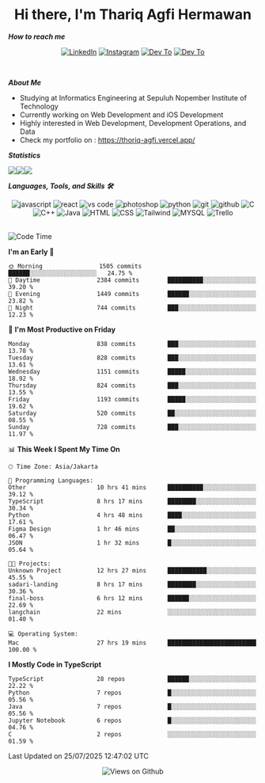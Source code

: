 <div align="center">
  <h1>Hi there, I'm Thariq Agfi Hermawan</h1>
</div>


***How to reach me***
<p align='center'>
   <a href="https://www.linkedin.com/in/thariqagfihermawan" target="_blank"><img src="https://img.shields.io/badge/LinkedIn-0077B5?style=for-the-badge&logo=linkedin&logoColor=white" alt="LinkedIn"></a>
   <a href="https://www.instagram.com/thoriqagfi" target="_blank"><img src="https://img.shields.io/badge/Instagram-E4405F?style=for-the-badge&logo=instagram&logoColor=white" alt="Instagram"></a>
   <a href="https://medium.com/@thoriq.aghfi60" target="_blank"><img src="https://img.shields.io/badge/Medium-12100E?style=for-the-badge&logo=medium&logoColor=white" alt="Dev To"></a>
   <a href="https://linktr.ee/thoriqagfi" target="_blank"><img src="https://img.shields.io/badge/linktree-1de9b6?style=for-the-badge&logo=linktree&logoColor=white" alt="Dev To"></a>
</p>

<br>

***About Me***
- Studying at Informatics Engineering at Sepuluh Nopember Institute of Technology
- Currently working on Web Development and iOS Development
- Highly interested in Web Development, Development Operations, and Data
- Check my portfolio on : https://thoriq-agfi.vercel.app/

***Statistics***

<!-- [![GitHub Streak](http://github-readme-streak-stats.herokuapp.com?user=thoriqagfi&theme=dark)](https://git.io/streak-stats) -->

<div align="center">
  <div style="display: flex;">
    <img src="http://github-readme-streak-stats.herokuapp.com?user=thoriqagfi&theme=chartreuse-dark"/>
    <img src="https://github-readme-stats.vercel.app/api/top-langs/?username=thoriqagfi&layout=compact&&theme=chartreuse-dark&langs_count=8)](https://github.com/thoriqagfi"/>
    <img src="https://github-readme-stats.vercel.app/api?username=thoriqagfi&show_icons=true&theme=chartreuse-dark"/>
  </div>
</div>

<!-- [![Top Langs](https://github-readme-stats.vercel.app/api/top-langs/?username=thoriqagfi&layout=compact&&theme=chartreuse-dark&langs_count=8)](https://github.com/thoriqagfi)
< ![Agfi's GitHub stats](https://github-readme-stats.vercel.app/api?username=thoriqagfi&show_icons=true&theme=chartreuse-dark) -->

***Languages, Tools, and Skills 🛠***

  <div align="center">
    <img src="https://img.shields.io/badge/JavaScript-F7DF1E?style=for-the-badge&logo=javascript&logoColor=black" alt="javascript" />
    <img src="https://img.shields.io/badge/React-61DAFB?style=for-the-badge&logo=react&logoColor=black" alt="react" />
    <img src="https://img.shields.io/badge/vs%20code-007ACC?style=for-the-badge&logo=visual%20studio%20code&logoColor=white" alt="vs code" />
    <img src="https://img.shields.io/badge/adobe%20photoshop-31A8FF?style=for-the-badge&logo=adobe%20photoshop&logoColor=white" alt="photoshop" />
    <img src="https://img.shields.io/badge/python-3776AB?style=for-the-badge&logo=python&logoColor=white" alt="python" />
    <img src="https://img.shields.io/badge/Git-F05032?style=for-the-badge&logo=git&logoColor=white" alt="git" />
    <img src="https://img.shields.io/badge/GitHub-100000?style=for-the-badge&logo=github&logoColor=white" alt="github" />
    <img src="https://img.shields.io/badge/c-%2300599C.svg?style=for-the-badge&logo=c&logoColor=white" alt="C" />
    <img src="https://img.shields.io/badge/c++-%2300599C.svg?style=for-the-badge&logo=c%2B%2B&logoColor=white" alt="C++" />
    <img src="https://img.shields.io/badge/Java-ED8B00?style=for-the-badge&logo=java&logoColor=white" alt="Java"/>
    <img src="https://img.shields.io/badge/HTML5-E34F26?style=for-the-badge&logo=html5&logoColor=white" alt="HTML" />
    <img src="https://img.shields.io/badge/CSS-239120?&style=for-the-badge&logo=css3&logoColor=white" alt ="CSS" />
    <img src="https://img.shields.io/badge/tailwindcss-%2338B2AC.svg?style=for-the-badge&logo=tailwind-css&logoColor=white" alt="Tailwind" />
    <img src="https://img.shields.io/badge/MySQL-00000F?style=for-the-badge&logo=mysql&logoColor=white" alt="MYSQL" />
    <img src="https://img.shields.io/badge/Trello-%23026AA7.svg?style=for-the-badge&logo=Trello&logoColor=white" alt="Trello" />
  </div><br>

<!--START_SECTION:waka-->
![Code Time](http://img.shields.io/badge/Code%20Time-1%2C292%20hrs%2052%20mins-blue)

**I'm an Early 🐤** 

```text
🌞 Morning                1505 commits        ██████░░░░░░░░░░░░░░░░░░░   24.75 % 
🌆 Daytime                2384 commits        ██████████░░░░░░░░░░░░░░░   39.20 % 
🌃 Evening                1449 commits        ██████░░░░░░░░░░░░░░░░░░░   23.82 % 
🌙 Night                  744 commits         ███░░░░░░░░░░░░░░░░░░░░░░   12.23 % 
```
📅 **I'm Most Productive on Friday** 

```text
Monday                   838 commits         ███░░░░░░░░░░░░░░░░░░░░░░   13.78 % 
Tuesday                  828 commits         ███░░░░░░░░░░░░░░░░░░░░░░   13.61 % 
Wednesday                1151 commits        █████░░░░░░░░░░░░░░░░░░░░   18.92 % 
Thursday                 824 commits         ███░░░░░░░░░░░░░░░░░░░░░░   13.55 % 
Friday                   1193 commits        █████░░░░░░░░░░░░░░░░░░░░   19.62 % 
Saturday                 520 commits         ██░░░░░░░░░░░░░░░░░░░░░░░   08.55 % 
Sunday                   728 commits         ███░░░░░░░░░░░░░░░░░░░░░░   11.97 % 
```


📊 **This Week I Spent My Time On** 

```text
🕑︎ Time Zone: Asia/Jakarta

💬 Programming Languages: 
Other                    10 hrs 41 mins      ██████████░░░░░░░░░░░░░░░   39.12 % 
TypeScript               8 hrs 17 mins       ████████░░░░░░░░░░░░░░░░░   30.34 % 
Python                   4 hrs 48 mins       ████░░░░░░░░░░░░░░░░░░░░░   17.61 % 
Figma Design             1 hr 46 mins        ██░░░░░░░░░░░░░░░░░░░░░░░   06.47 % 
JSON                     1 hr 32 mins        █░░░░░░░░░░░░░░░░░░░░░░░░   05.64 % 

🐱‍💻 Projects: 
Unknown Project          12 hrs 27 mins      ███████████░░░░░░░░░░░░░░   45.55 % 
sadari-landing           8 hrs 17 mins       ████████░░░░░░░░░░░░░░░░░   30.36 % 
final-boss               6 hrs 12 mins       ██████░░░░░░░░░░░░░░░░░░░   22.69 % 
langchain                22 mins             ░░░░░░░░░░░░░░░░░░░░░░░░░   01.40 % 

💻 Operating System: 
Mac                      27 hrs 19 mins      █████████████████████████   100.00 % 
```

**I Mostly Code in TypeScript** 

```text
TypeScript               28 repos            ██████░░░░░░░░░░░░░░░░░░░   22.22 % 
Python                   7 repos             █░░░░░░░░░░░░░░░░░░░░░░░░   05.56 % 
Java                     7 repos             █░░░░░░░░░░░░░░░░░░░░░░░░   05.56 % 
Jupyter Notebook         6 repos             █░░░░░░░░░░░░░░░░░░░░░░░░   04.76 % 
C                        2 repos             ░░░░░░░░░░░░░░░░░░░░░░░░░   01.59 % 
```




 Last Updated on 25/07/2025 12:47:02 UTC
<!--END_SECTION:waka-->

<div align="center">
<img src="https://komarev.com/ghpvc/?username=thoriqagfi&color=blue" alt="Views on Github" />
</div>
